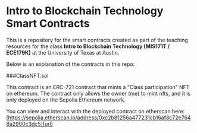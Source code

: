 # Intro to Blockchain Technology Smart Contracts

This is a repository for the smart contracts created as part of the teaching resources for the class **Intro to Blockchain Technology (MIS171T / ECE179K)** at the University of Texas at Austin.

Below is an explanation of the contracts in this repo:

###ClassNFT.sol

This contract is an ERC-721 contract that mints a "Class participation" NFT on ethereum. The contract only allows the owner (me) to mint nfts, and it is only deployed on the Sepolia Ethereum network.

You can view and interact with the deployed contract on etherscan here: [https://sepolia.etherscan.io/address/0xc2b81256a477231cb16af8c72e7648a2900c3dc5](url)
